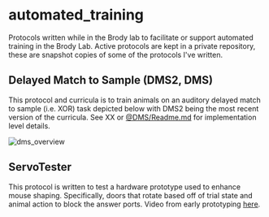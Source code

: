 # automated_training
Protocols written while in the Brody lab to facilitate or support automated training in the Brody Lab. Active protocols are kept in a private repository, these are snapshot copies of some of the protocols I've written.


## Delayed Match to Sample (DMS2, DMS)
This protocol and curricula is to train animals on an auditory delayed match to sample (i.e. XOR) task depicted below with DMS2 being the most recent version of the curricula. See XX or [@DMS/Readme.md](https://github.com/jess-breda/automated_training/blob/main/@DMS/ReadMe.md) for implementation level details. 

![dms_overview](https://user-images.githubusercontent.com/53059059/205457027-8d7a4d26-d9a5-4977-9465-84aea922e98d.PNG)

## ServoTester
This protocol is written to test a hardware prototype used to enhance mouse shaping. Specifically, doors that rotate based off of trial state and animal action to block the answer ports. Video from early prototyping [here](https://photos.google.com/search/_tv_video/photo/AF1QipOuqEvSnivdp9mknZx1HGbufSP3hoFZdW9RFbi1).


